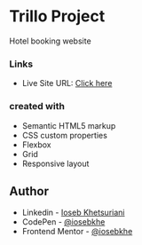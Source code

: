 # Trillo Project

Hotel booking website


### Links

- Live Site URL: [Click here](https://booking-iosebkhe.netlify.app/#)

### created with

- Semantic HTML5 markup
- CSS custom properties
- Flexbox
- Grid
- Responsive layout

## Author

- Linkedin - [Ioseb Khetsuriani](https://www.linkedin.com/in/ioseb-khetsuriani-1831801b5/)
- CodePen - [@iosebkhe](https://codepen.io/iosebkhe)
- Frontend Mentor - [@iosebkhe](https://www.frontendmentor.io/profile/yourusername)
